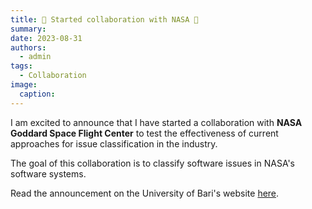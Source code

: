 ```yaml
---
title: 🚀 Started collaboration with NASA 🚀
summary:
date: 2023-08-31
authors:
  - admin
tags:
  - Collaboration
image:
  caption:
---
```


I am excited to announce that I have started a collaboration with **NASA Goddard Space Flight Center** to test the effectiveness of current approaches for issue classification in the industry.

The goal of this collaboration is to classify software issues in NASA's software systems.

Read the announcement on the University of Bari's website [here](https://www.uniba.it/it/ateneo/rettorato/ufficio-stampa/comunicati-stampa/anno-2023/mars-exploration-program-collaborazione-uniba-nasa).